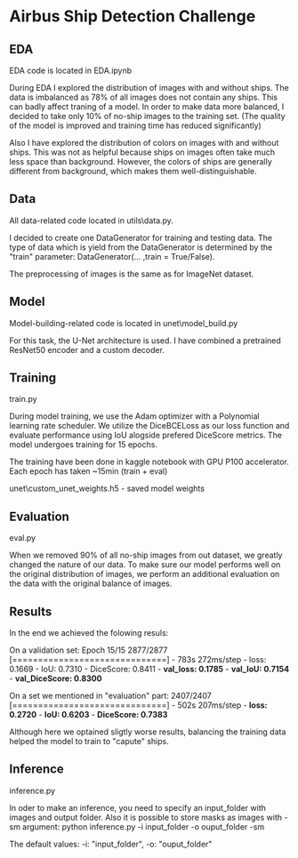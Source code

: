 # Airbus Ship Detection Challenge

## EDA
EDA code is located in EDA.ipynb

During EDA I explored the distribution of images with and without ships. The data is imbalanced as 78% of all images does not contain any ships. This can badly affect traning of a model. In order to make data more balanced, I decided to take only 10% of no-ship images to the training set. (The quality of the model is improved and training time has reduced significantly)

Also I have explored the distribution of colors on images with and without ships. This was not as helpful because ships on images often take much less space than background. However, the colors of ships are generally different from background, which makes them well-distinguishable.


## Data

All data-related code located in utils\data.py.

I decided to create one DataGenerator for training and testing data. The type of data which is yield from the DataGenerator is determined by the "train" parameter: DataGenerator(... ,train = True/False).

The preprocessing of images is the same as for ImageNet dataset.

## Model 

Model-building-related code is located in unet\model_build.py

For this task, the U-Net architecture is used. I have combined a pretrained ResNet50 encoder and a custom decoder.

## Training
train.py

During model training, we use the Adam optimizer with a Polynomial learning rate scheduler. We utilize the DiceBCELoss as our loss function and evaluate performance using IoU alogside prefered DiceScore metrics. The model undergoes training for 15 epochs.

The training have been done in kaggle notebook with GPU P100 accelerator. Each epoch has taken ~15min (train + eval)

unet\custom_unet_weights.h5 - saved model weights

## Evaluation
eval.py

When we removed 90% of all no-ship images from out dataset, we greatly changed the nature of our data. To make sure our model performs well on the original distribution of images, we perform an additional evaluation on the data with the original balance of images.


## Results

In the end we achieved the folowing resuls:

On a validation set:
Epoch 15/15
2877/2877 [==============================] - 783s 272ms/step - loss: 0.1669 - IoU: 0.7310 - DiceScore: 0.8411 - **val_loss: 0.1785** - **val_IoU: 0.7154** - **val_DiceScore: 0.8300**

On a set we mentioned in "evaluation" part:
2407/2407 [==============================] - 502s 207ms/step - **loss: 0.2720** - **IoU: 0.6203** - **DiceScore: 0.7383**

Although here we optained sligtly worse results, balancing the training data helped the model to train to "capute" ships. 


## Inference
inference.py

In oder to make an inference, you need to specify an input_folder with images and output folder. Also it is possible to store masks as images with -sm argument:
python inference.py -i input_folder -o ouput_folder -sm

The default values: -i: "input_folder", -o: "ouput_folder"







